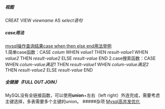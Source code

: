 ##### 视图
CREAT VIEW *viewname* AS *select语句* <br>
##### case用法
[mysql操作查询结果case when then else end用法举例](https://www.cnblogs.com/clphp/p/6256207.html)<br>
1.简单case函数：CASE *colum* WHEN *value1* THEN *result-value1* WHEN *value2* THEN *result-value2* ELSE *result-value* END
2.case搜索函数：CASE WHEN *colum-value满足1* THEN *result-value1* WHEN *colum-value满足2* THEN *result-value2* ELSE *result-value* END
##### 全链接（FULL OUT JOIN）
MySQL没有全链接函数，可以使用**union**+左右（left right）外连完成，需要考虑主键选择，多表需要多个主键的union。
#####杂项
[Mysql高并发优化](https://www.cnblogs.com/wangchaozhi/p/5061378.html)
